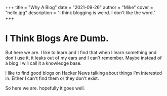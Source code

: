 +++
title = "Why A Blog"
date = "2021-09-26"
author = "Mike"
cover = "hello.jpg"
description = "I think blogging is weird. I don't like the word."
+++

# I Think Blogs Are Dumb.

But here we are. I like to learn and I find that when I learn something and don't use it, it leaks out of my ears and I can't remember. Maybe instead of a blog I will call it a knowledge base.

I like to find good blogs on Hacker News talking about things I'm interested in. Either I can't find them or they don't exist.

So here we are. hopefully it goes well.

